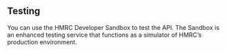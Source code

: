 ## Testing
You can use the HMRC Developer Sandbox to test the API. The Sandbox is an enhanced testing service that functions as a simulator of HMRC’s production environment.

